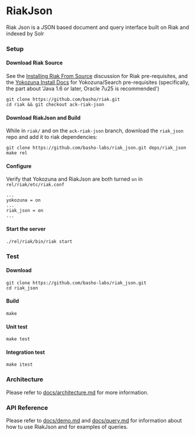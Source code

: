 # RiakJson

Riak Json is a JSON based document and query interface built on Riak and indexed by Solr

### Setup

#### Download Riak Source
See the [Installing Riak From Source](http://docs.basho.com/riak/2.0.0pre5/ops/building/installing/from-source/) 
discussion for Riak pre-requisites, and the [Yokozuna Install Docs](https://github.com/basho/yokozuna/blob/develop/docs/INSTALL.md)
for Yokozuna/Search pre-requisites (specifically, the part about 'Java 1.6 or later, Oracle 7u25 is recommended')

```
git clone https://github.com/basho/riak.git
cd riak && git checkout ack-riak-json
```

#### Download RiakJson and Build
While in ```riak/``` and on the ```ack-riak-json``` branch,
download the ```riak_json``` repo and add it to riak dependencies:

```
git clone https://github.com/basho-labs/riak_json.git deps/riak_json
make rel
```

#### Configure

Verify that Yokozuna and RiakJson are both turned `on` in `rel/riak/etc/riak.conf`

```
...
yokozuna = on
...
riak_json = on
...
```

#### Start the server

```
./rel/riak/bin/riak start
```

### Test

#### Download

```
git clone https://github.com/basho-labs/riak_json.git
cd riak_json
```

#### Build

```
make
```

#### Unit test

```
make test
```

#### Integration test

```
make itest
```

### Architecture

Please refer to [docs/architecture.md](https://github.com/basho-labs/riak_json/blob/master/docs/architecture.md) for more information.

### API Reference

Please refer to [docs/demo.md](https://github.com/basho-labs/riak_json/blob/master/docs/demo.md) and [docs/query.md](https://github.com/basho-labs/riak_json/blob/master/docs/query.md) for information about how tu use RiakJson and for examples of queries.

